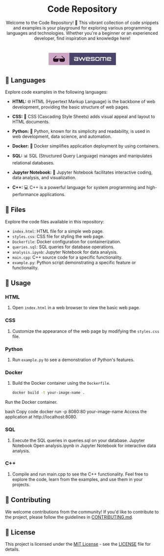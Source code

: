 <!-- Title Section -->
<h1 align="center">
   Code Repository
</h1>

<!-- Introduction Section -->
<p align="center">
  Welcome to the Code Repository! 🚀 This vibrant collection of code snippets and examples is your playground for exploring various programming languages and technologies. Whether you're a beginner or an experienced developer, find inspiration and knowledge here! 
</p>


<h1 align="center">
  <img src="assets/badge-flat.svg" alt="awesome logo">

</h1>

<!-- Language Section -->
## 🚀 Languages

Explore code examples in the following languages:

- **HTML:** 🌐 HTML (Hypertext Markup Language) is the backbone of web development, providing the basic structure of web pages.

- **CSS:** 🎨 CSS (Cascading Style Sheets) adds visual appeal and layout to HTML documents.

- **Python:** 🐍 Python, known for its simplicity and readability, is used in web development, data science, and automation.

- **Docker:** 🐳 Docker simplifies application deployment by using containers.

- **SQL:** 📊 SQL (Structured Query Language) manages and manipulates relational databases.

- **Jupyter Notebook:** 📓 Jupyter Notebook facilitates interactive coding, data analysis, and visualization.

- **C++:** 💻 C++ is a powerful language for system programming and high-performance applications.

<!-- File Section -->
## 📁 Files

Explore the code files available in this repository:

- `index.html`: HTML file for a simple web page.
- `styles.css`: CSS file for styling the web page.
- `Dockerfile`: Docker configuration for containerization.
- `queries.sql`: SQL queries for database operations.
- `analysis.ipynb`: Jupyter Notebook for data analysis.
- `main.cpp`: C++ source code for a specific functionality.
- `example.py`: Python script demonstrating a specific feature or functionality.

<!-- Usage Section -->
## 🚀 Usage

### HTML

1. Open `index.html` in a web browser to view the basic web page.

### CSS

1. Customize the appearance of the web page by modifying the `styles.css` file.

### Python

1. Run `example.py` to see a demonstration of Python's features.

### Docker

1. Build the Docker container using the `Dockerfile`.
   ```bash
   docker build -t your-image-name .
Run the Docker container.

bash
Copy code
docker run -p 8080:80 your-image-name
Access the application at http://localhost:8080.

### SQL
1. Execute the SQL queries in queries.sql on your database.
Jupyter Notebook
Open analysis.ipynb in Jupyter Notebook for interactive data analysis.
### C++
1. Compile and run main.cpp to see the C++ functionality.
Feel free to explore the code, learn from the examples, and use them in your projects.

<!-- Contributing Section -->
## 🤝 Contributing
We welcome contributions from the community! If you'd like to contribute to the project, please follow the guidelines in [CONTRIBUTING.md](CONTRIBUTING.md).

<!-- License Section -->
## 📝 License
This project is licensed under the [MIT License](LICENSE) - see the [LICENSE](LICENSE) file for details.

